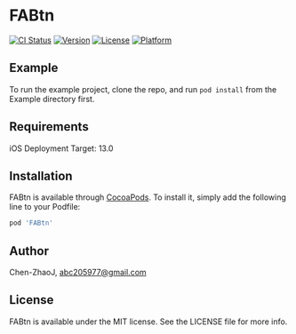 # FABtn

[![CI Status](https://img.shields.io/travis/Chen-ZhaoJ/FABtn.svg?style=flat)](https://travis-ci.org/Chen-ZhaoJ/FABtn)
[![Version](https://img.shields.io/cocoapods/v/FABtn.svg?style=flat)](https://cocoapods.org/pods/FABtn)
[![License](https://img.shields.io/cocoapods/l/FABtn.svg?style=flat)](https://cocoapods.org/pods/FABtn)
[![Platform](https://img.shields.io/cocoapods/p/FABtn.svg?style=flat)](https://cocoapods.org/pods/FABtn)

## Example

To run the example project, clone the repo, and run `pod install` from the Example directory first.

## Requirements

iOS Deployment Target: 13.0

## Installation

FABtn is available through [CocoaPods](https://cocoapods.org). To install
it, simply add the following line to your Podfile:

```ruby
pod 'FABtn'
```

## Author

Chen-ZhaoJ, abc205977@gmail.com

## License

FABtn is available under the MIT license. See the LICENSE file for more info.
